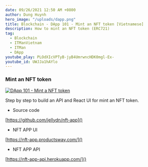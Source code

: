 ```yaml
---
date: 09/26/2021 12:50 AM +0800
author: Dung Huynh
hero_image: "/uploads/dapp.png"
title: Blockchain - DApp 101 - Mint an NFT token [Vietnamese]
description: How to mint an NFT token (ERC721)
tag:
  - Blockchain
  - ITManVietnam
  - ITMan
  - DApp
youtube_play: PLOdXIcVPTyB-jyB4UmrwncHDK0mgl-Ex-
youtube_id: UWJJa1hAYlo
---
```


### Mint an NFT token

[![DApp 101 - Mint a NFT token](https://img.youtube.com/vi/UWJJa1hAYlo/0.jpg)](https://www.youtube.com/watch?v=UWJJa1hAYlo)

Step by step to build an API and React UI for mint an NFT token.

- Source code

[https://github.com/jellydn/nft-app]()

- NFT APP UI

[https://nft-app.productsway.com/]()

- NFT APP API

[https://nft-app-api.herokuapp.com/]()

